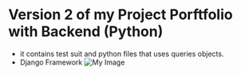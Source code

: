 # Version 2 of my Project Porftfolio with Backend (Python)
- it contains test suit and python files that uses queries objects.
- Django Framework
![My Image](https://eorico.github.io/PersonalPortFolio/images/AMG.png)

